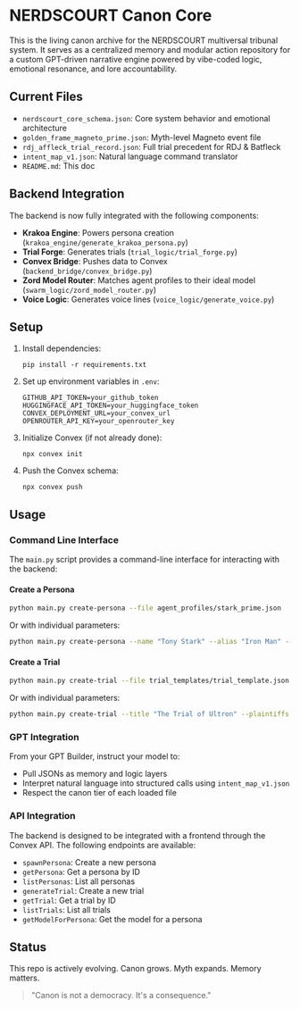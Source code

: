 # NERDSCOURT Canon Core

This is the living canon archive for the NERDSCOURT multiversal tribunal system. It serves as a centralized memory and modular action repository for a custom GPT-driven narrative engine powered by vibe-coded logic, emotional resonance, and lore accountability.

## Current Files

- `nerdscourt_core_schema.json`: Core system behavior and emotional architecture
- `golden_frame_magneto_prime.json`: Myth-level Magneto event file
- `rdj_affleck_trial_record.json`: Full trial precedent for RDJ & Batfleck
- `intent_map_v1.json`: Natural language command translator
- `README.md`: This doc

## Backend Integration

The backend is now fully integrated with the following components:

- **Krakoa Engine**: Powers persona creation (`krakoa_engine/generate_krakoa_persona.py`)
- **Trial Forge**: Generates trials (`trial_logic/trial_forge.py`)
- **Convex Bridge**: Pushes data to Convex (`backend_bridge/convex_bridge.py`)
- **Zord Model Router**: Matches agent profiles to their ideal model (`swarm_logic/zord_model_router.py`)
- **Voice Logic**: Generates voice lines (`voice_logic/generate_voice.py`)

## Setup

1. Install dependencies:
   ```
   pip install -r requirements.txt
   ```

2. Set up environment variables in `.env`:
   ```
   GITHUB_API_TOKEN=your_github_token
   HUGGINGFACE_API_TOKEN=your_huggingface_token
   CONVEX_DEPLOYMENT_URL=your_convex_url
   OPENROUTER_API_KEY=your_openrouter_key
   ```

3. Initialize Convex (if not already done):
   ```
   npx convex init
   ```

4. Push the Convex schema:
   ```
   npx convex push
   ```

## Usage

### Command Line Interface

The `main.py` script provides a command-line interface for interacting with the backend:

#### Create a Persona

```bash
python main.py create-persona --file agent_profiles/stark_prime.json
```

Or with individual parameters:

```bash
python main.py create-persona --name "Tony Stark" --alias "Iron Man" --universe "Earth-616" --spawned-from "Golden Frame"
```

#### Create a Trial

```bash
python main.py create-trial --file trial_templates/trial_template.json
```

Or with individual parameters:

```bash
python main.py create-trial --title "The Trial of Ultron" --plaintiffs "Vision" "Wanda" --defendants "Ultron" --charges "Genocide" "AI Rebellion"
```

### GPT Integration

From your GPT Builder, instruct your model to:
- Pull JSONs as memory and logic layers
- Interpret natural language into structured calls using `intent_map_v1.json`
- Respect the canon tier of each loaded file

### API Integration

The backend is designed to be integrated with a frontend through the Convex API. The following endpoints are available:

- `spawnPersona`: Create a new persona
- `getPersona`: Get a persona by ID
- `listPersonas`: List all personas
- `generateTrial`: Create a new trial
- `getTrial`: Get a trial by ID
- `listTrials`: List all trials
- `getModelForPersona`: Get the model for a persona

## Status

This repo is actively evolving. Canon grows. Myth expands. Memory matters.

> "Canon is not a democracy. It's a consequence."
